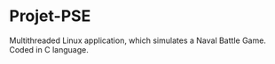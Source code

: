 # Projet-PSE
Multithreaded Linux application, which simulates a Naval Battle Game. Coded in C language.
